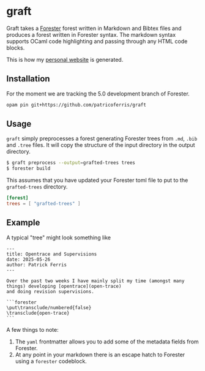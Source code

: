 graft
=====

Graft takes a [Forester](https://www.forester-notes.org) forest written in Markdown and Bibtex files
and produces a forest written in Forester syntax. The markdown syntax supports OCaml code highlighting
and passing through any HTML code blocks.

This is how my [personal website](https://patrick.sirref.org) is generated.

## Installation

For the moment we are tracking the 5.0 development branch of Forester.

```sh
opam pin git+https://github.com/patricoferris/graft
```

## Usage

`graft` simply preprocesses a forest generating Forester trees from `.md`, `.bib` and `.tree` files.
It will copy the structure of the input directory in the output directory.

```sh
$ graft preprocess --output=grafted-trees trees
$ forester build
```

This assumes that you have updated your Forester toml file to put to the `grafted-trees` directory.

```toml
[forest]
trees = [ "grafted-trees" ]
```

## Example

A typical "tree" might look something like

~~~jekyll
---
title: Opentrace and Supervisions
date: 2025-05-26
author: Patrick Ferris
---

Over the past two weeks I have mainly split my time (amongst many things) developing [opentrace](open-trace)
and doing revision supervisions.

```forester
\put\transclude/numbered{false}
\transclude{open-trace}
```
~~~

A few things to note:

 1. The `yaml` frontmatter allows you to add some of the metadata fields from Forester.
 2. At any point in your markdown there is an escape hatch to Forester using a `forester` codeblock.



